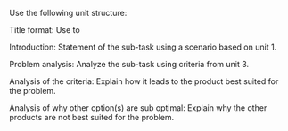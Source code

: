Use the following unit structure:

Title format: Use <product> to <solve problem>

Introduction: Statement of the sub-task using a scenario based on unit 1.

Problem analysis: Analyze the sub-task using criteria from unit 3.

Analysis of the criteria: Explain how it leads to the product best suited for the problem.

Analysis of why other option(s) are sub optimal: Explain why the other products are not best suited for the problem.